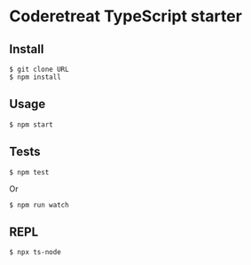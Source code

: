 # Coderetreat TypeScript starter

## Install

    $ git clone URL
    $ npm install

## Usage

    $ npm start

## Tests

    $ npm test

Or

    $ npm run watch

## REPL

    $ npx ts-node
